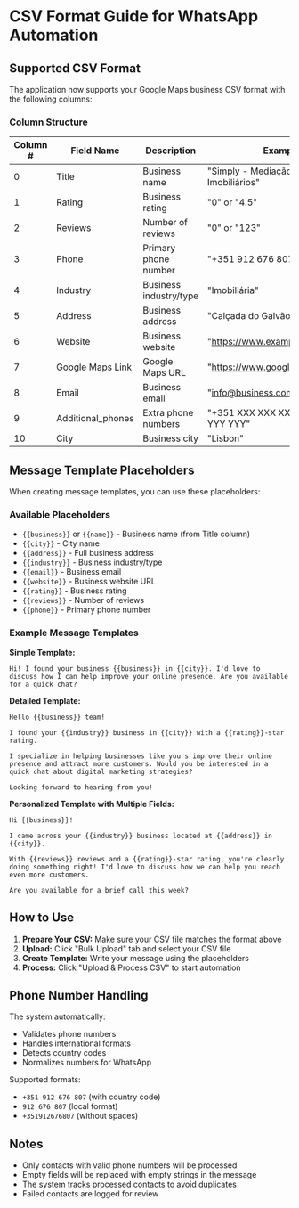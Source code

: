 # CSV Format Guide for WhatsApp Automation

## Supported CSV Format

The application now supports your Google Maps business CSV format with the following columns:

### Column Structure
| Column # | Field Name | Description | Example |
|----------|-----------|-------------|---------|
| 0 | Title | Business name | "Simply - Mediação e Serviços Imobiliários" |
| 1 | Rating | Business rating | "0" or "4.5" |
| 2 | Reviews | Number of reviews | "0" or "123" |
| 3 | Phone | Primary phone number | "+351 912 676 807" |
| 4 | Industry | Business industry/type | "Imobiliária" |
| 5 | Address | Business address | "Calçada do Galvão 6 A" |
| 6 | Website | Business website | "https://www.example.com" |
| 7 | Google Maps Link | Google Maps URL | "https://www.google.com/maps/..." |
| 8 | Email | Business email | "info@business.com" |
| 9 | Additional_phones | Extra phone numbers | "+351 XXX XXX XXX, +351 YYY YYY YYY" |
| 10 | City | Business city | "Lisbon" |

## Message Template Placeholders

When creating message templates, you can use these placeholders:

### Available Placeholders

- `{{business}}` or `{{name}}` - Business name (from Title column)
- `{{city}}` - City name
- `{{address}}` - Full business address
- `{{industry}}` - Business industry/type
- `{{email}}` - Business email
- `{{website}}` - Business website URL
- `{{rating}}` - Business rating
- `{{reviews}}` - Number of reviews
- `{{phone}}` - Primary phone number

### Example Message Templates

**Simple Template:**
```
Hi! I found your business {{business}} in {{city}}. I'd love to discuss how I can help improve your online presence. Are you available for a quick chat?
```

**Detailed Template:**
```
Hello {{business}} team!

I found your {{industry}} business in {{city}} with a {{rating}}-star rating. 

I specialize in helping businesses like yours improve their online presence and attract more customers. Would you be interested in a quick chat about digital marketing strategies?

Looking forward to hearing from you!
```

**Personalized Template with Multiple Fields:**
```
Hi {{business}}!

I came across your {{industry}} business located at {{address}} in {{city}}. 

With {{reviews}} reviews and a {{rating}}-star rating, you're clearly doing something right! I'd love to discuss how we can help you reach even more customers.

Are you available for a brief call this week?
```

## How to Use

1. **Prepare Your CSV:** Make sure your CSV file matches the format above
2. **Upload:** Click "Bulk Upload" tab and select your CSV file
3. **Create Template:** Write your message using the placeholders
4. **Process:** Click "Upload & Process CSV" to start automation

## Phone Number Handling

The system automatically:
- Validates phone numbers
- Handles international formats
- Detects country codes
- Normalizes numbers for WhatsApp

Supported formats:
- `+351 912 676 807` (with country code)
- `912 676 807` (local format)
- `+351912676807` (without spaces)

## Notes

- Only contacts with valid phone numbers will be processed
- Empty fields will be replaced with empty strings in the message
- The system tracks processed contacts to avoid duplicates
- Failed contacts are logged for review
